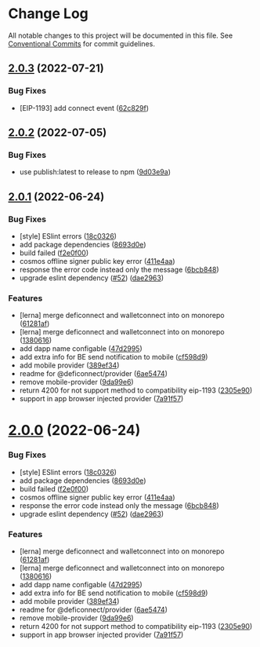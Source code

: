 # Change Log

All notable changes to this project will be documented in this file.
See [Conventional Commits](https://conventionalcommits.org) for commit guidelines.

## [2.0.3](https://github.com/crypto-com/deficonnect-monorepo/compare/v2.0.2...v2.0.3) (2022-07-21)


### Bug Fixes

* [EIP-1193] add connect event ([62c829f](https://github.com/crypto-com/deficonnect-monorepo/commit/62c829f5f6f9b29b1ecb37a0219a5be91fb5f676))





## [2.0.2](https://github.com/crypto-com/deficonnect-monorepo/compare/v2.0.1...v2.0.2) (2022-07-05)


### Bug Fixes

* use publish:latest to release to npm ([9d03e9a](https://github.com/crypto-com/deficonnect-monorepo/commit/9d03e9a8cfc3ca95204de656c42020aa23f60b61))





## [2.0.1](https://github.com/crypto-com/deficonnect-monorepo/compare/v1.1.14...v2.0.1) (2022-06-24)


### Bug Fixes

* [style] ESlint errors ([18c0326](https://github.com/crypto-com/deficonnect-monorepo/commit/18c03266d58a731e3b2c2eb278aa4ca9963be8da))
* add package dependencies ([8693d0e](https://github.com/crypto-com/deficonnect-monorepo/commit/8693d0e93e060b3ea70c41460d6a5301c2f776f6))
* build failed ([f2e0f00](https://github.com/crypto-com/deficonnect-monorepo/commit/f2e0f00fa3da5f42bf64817d7343a974fed9a3ad))
* cosmos offline signer public key error ([411e4aa](https://github.com/crypto-com/deficonnect-monorepo/commit/411e4aaf78fd51a55c04858421f466831f9a9555))
* response the error code instead only the message ([6bcb848](https://github.com/crypto-com/deficonnect-monorepo/commit/6bcb848fd060c971a6779caae6c972c4225dc52e))
* upgrade eslint dependency ([#52](https://github.com/crypto-com/deficonnect-monorepo/issues/52)) ([dae2963](https://github.com/crypto-com/deficonnect-monorepo/commit/dae2963769c239b0beb5651cda49a87c8be812df))


### Features

* [lerna] merge deficonnect and walletconnect into on monorepo ([61281af](https://github.com/crypto-com/deficonnect-monorepo/commit/61281af9719cec87614d3c59b033dcb836d0b395))
* [lerna] merge deficonnect and walletconnect into on monorepo ([1380616](https://github.com/crypto-com/deficonnect-monorepo/commit/13806166329744e5618f3458b7a8f53c299f44bd))
* add dapp name configable ([47d2995](https://github.com/crypto-com/deficonnect-monorepo/commit/47d299504d10a5c84a062b6aa5acca32da3f9127))
* add extra info for BE send notification to mobile ([cf598d9](https://github.com/crypto-com/deficonnect-monorepo/commit/cf598d9dec77eb1d74cb7d428989fdcaf2526e41))
* add mobile provider ([389ef34](https://github.com/crypto-com/deficonnect-monorepo/commit/389ef34cbb24568a546eea85e50ae30c4610f358))
* readme for @deficonnect/provider ([6ae5474](https://github.com/crypto-com/deficonnect-monorepo/commit/6ae54745521feaa115252e26d7e8e32e1a12f4ad))
* remove mobile-provider ([9da99e6](https://github.com/crypto-com/deficonnect-monorepo/commit/9da99e60bf1692df99f49fe4e63b145e09083186))
* return 4200 for not support method to compatibility eip-1193 ([2305e90](https://github.com/crypto-com/deficonnect-monorepo/commit/2305e9009385aa693c93bdd911ca314109b63fae))
* support in app browser injected provider ([7a91f57](https://github.com/crypto-com/deficonnect-monorepo/commit/7a91f575c0330cf110edbe3704b4f482900af955))



# [2.0.0](https://github.com/crypto-com/deficonnect-monorepo/compare/v1.1.14...v2.0.0) (2022-06-24)


### Bug Fixes

* [style] ESlint errors ([18c0326](https://github.com/crypto-com/deficonnect-monorepo/commit/18c03266d58a731e3b2c2eb278aa4ca9963be8da))
* add package dependencies ([8693d0e](https://github.com/crypto-com/deficonnect-monorepo/commit/8693d0e93e060b3ea70c41460d6a5301c2f776f6))
* build failed ([f2e0f00](https://github.com/crypto-com/deficonnect-monorepo/commit/f2e0f00fa3da5f42bf64817d7343a974fed9a3ad))
* cosmos offline signer public key error ([411e4aa](https://github.com/crypto-com/deficonnect-monorepo/commit/411e4aaf78fd51a55c04858421f466831f9a9555))
* response the error code instead only the message ([6bcb848](https://github.com/crypto-com/deficonnect-monorepo/commit/6bcb848fd060c971a6779caae6c972c4225dc52e))
* upgrade eslint dependency ([#52](https://github.com/crypto-com/deficonnect-monorepo/issues/52)) ([dae2963](https://github.com/crypto-com/deficonnect-monorepo/commit/dae2963769c239b0beb5651cda49a87c8be812df))


### Features

* [lerna] merge deficonnect and walletconnect into on monorepo ([61281af](https://github.com/crypto-com/deficonnect-monorepo/commit/61281af9719cec87614d3c59b033dcb836d0b395))
* [lerna] merge deficonnect and walletconnect into on monorepo ([1380616](https://github.com/crypto-com/deficonnect-monorepo/commit/13806166329744e5618f3458b7a8f53c299f44bd))
* add dapp name configable ([47d2995](https://github.com/crypto-com/deficonnect-monorepo/commit/47d299504d10a5c84a062b6aa5acca32da3f9127))
* add extra info for BE send notification to mobile ([cf598d9](https://github.com/crypto-com/deficonnect-monorepo/commit/cf598d9dec77eb1d74cb7d428989fdcaf2526e41))
* add mobile provider ([389ef34](https://github.com/crypto-com/deficonnect-monorepo/commit/389ef34cbb24568a546eea85e50ae30c4610f358))
* readme for @deficonnect/provider ([6ae5474](https://github.com/crypto-com/deficonnect-monorepo/commit/6ae54745521feaa115252e26d7e8e32e1a12f4ad))
* remove mobile-provider ([9da99e6](https://github.com/crypto-com/deficonnect-monorepo/commit/9da99e60bf1692df99f49fe4e63b145e09083186))
* return 4200 for not support method to compatibility eip-1193 ([2305e90](https://github.com/crypto-com/deficonnect-monorepo/commit/2305e9009385aa693c93bdd911ca314109b63fae))
* support in app browser injected provider ([7a91f57](https://github.com/crypto-com/deficonnect-monorepo/commit/7a91f575c0330cf110edbe3704b4f482900af955))
